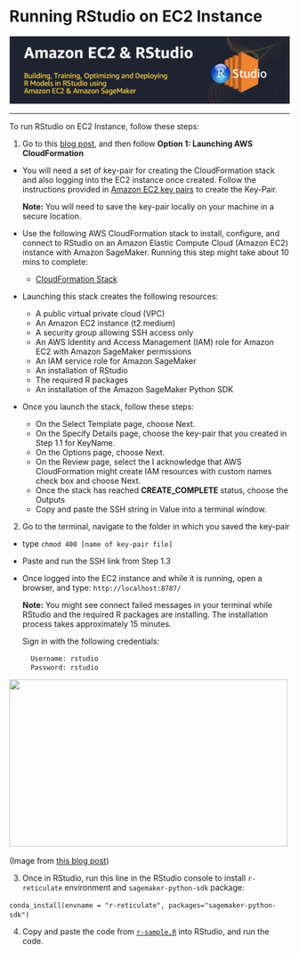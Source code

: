 # Running RStudio on EC2 Instance

<p align="center">
<img src="../images/ec2-rstudio.png">
</p>


---

To run RStudio on EC2 Instance, follow these steps:

1) Go to this [blog post](https://aws.amazon.com/blogs/machine-learning/using-r-with-amazon-sagemaker/), and then follow **Option 1: Launching AWS CloudFormation**

- You will need a set of key-pair for creating the CloudFormation stack and also logging into the EC2 instance once created. Follow the instructions provided in [Amazon EC2 key pairs](https://docs.aws.amazon.com/AWSEC2/latest/UserGuide/ec2-key-pairs.html) to create the Key-Pair.

  **Note:** You will need to save the key-pair locally on your machine in a secure location.

- Use the following AWS CloudFormation stack to install, configure, and connect to RStudio on an Amazon Elastic Compute Cloud (Amazon EC2) instance with Amazon SageMaker. Running this step might take about 10 mins to complete:

  - [CloudFormation Stack](https://console.aws.amazon.com/cloudformation/home?region=us-west-2#/stacks/new?stackName=rstudio-sagemaker&templateURL=https://s3.amazonaws.com/aws-ml-blog/artifacts/build-sagemaker-models-with-r/rstudio_sagemaker.yaml)


- Launching this stack creates the following resources:

  - A public virtual private cloud (VPC)
  - An Amazon EC2 instance (t2.medium)
  - A security group allowing SSH access only
  - An AWS Identity and Access Management (IAM) role for Amazon EC2 with Amazon SageMaker permissions
  - An IAM service role for Amazon SageMaker
  - An installation of RStudio
  - The required R packages
  - An installation of the Amazon SageMaker Python SDK


- Once you launch the stack, follow these steps:

  - On the Select Template page, choose Next.
  - On the Specify Details page, choose the key-pair that you created in Step 1.1 for KeyName.
  - On the Options page, choose Next.
  - On the Review page, select the I acknowledge that AWS CloudFormation might create IAM resources with custom names check box and choose Next.
  - Once the stack has reached **CREATE_COMPLETE** status, choose the Outputs
  - Copy and paste the SSH string in Value into a terminal window.

2) Go to the terminal, navigate to the folder in which you saved the key-pair

- type `chmod 400 [name of key-pair file]`

- Paste and run the SSH link from Step 1.3

- Once logged into the EC2 instance and while it is running, open a browser, and type: `http://localhost:8787/`

  **Note:** You might see connect failed messages in your terminal while RStudio and the required R packages are installing. The installation process takes approximately 15 minutes.

  Sign in with the following credentials:

        Username: rstudio
        Password: rstudio

<img src="https://d2908q01vomqb2.cloudfront.net/f1f836cb4ea6efb2a0b1b99f41ad8b103eff4b59/2018/05/18/sagemaker-r-1.gif" width="500" height="300" />

(Image from [this blog post](https://aws.amazon.com/blogs/machine-learning/using-r-with-amazon-sagemaker/))

3) Once in RStudio, run this line in the RStudio console to install `r-reticulate` environment and `sagemaker-python-sdk` package:

`conda_install(envname = "r-reticulate", packages="sagemaker-python-sdk")`

4) Copy and paste the code from [`r-sample.R`](https://github.com/nickminaie/AWS-SageMaker-R-Workshop/blob/master/RStudio-EC2/r_sample.R) into RStudio, and run the code.
